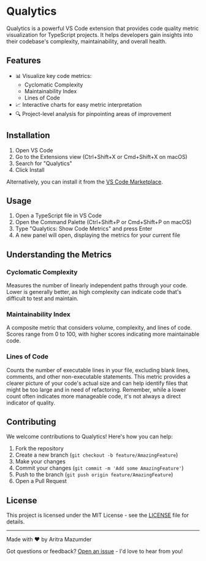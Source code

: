# Qualytics

Qualytics is a powerful VS Code extension that provides code quality metric visualization for TypeScript projects. It helps developers gain insights into their codebase's complexity, maintainability, and overall health.

## Features

- 📊 Visualize key code metrics:
  - Cyclomatic Complexity
  - Maintainability Index
  - Lines of Code
- 📈 Interactive charts for easy metric interpretation
- 🔍 Project-level analysis for pinpointing areas of improvement

## Installation

1. Open VS Code
2. Go to the Extensions view (Ctrl+Shift+X or Cmd+Shift+X on macOS)
3. Search for "Qualytics"
4. Click Install

Alternatively, you can install it from the [VS Code Marketplace](https://marketplace.visualstudio.com/items?itemName=aritra741.qualytics).

## Usage

1. Open a TypeScript file in VS Code
2. Open the Command Palette (Ctrl+Shift+P or Cmd+Shift+P on macOS)
3. Type "Qualytics: Show Code Metrics" and press Enter
4. A new panel will open, displaying the metrics for your current file

## Understanding the Metrics

### Cyclomatic Complexity

Measures the number of linearly independent paths through your code. Lower is generally better, as high complexity can indicate code that's difficult to test and maintain.

### Maintainability Index

A composite metric that considers volume, complexity, and lines of code. Scores range from 0 to 100, with higher scores indicating more maintainable code.

### Lines of Code

Counts the number of executable lines in your file, excluding blank lines, comments, and other non-executable statements. This metric provides a clearer picture of your code's actual size and can help identify files that might be too large and in need of refactoring. Remember, while a lower count often indicates more manageable code, it's not always a direct indicator of quality.

## Contributing

We welcome contributions to Qualytics! Here's how you can help:

1. Fork the repository
2. Create a new branch (`git checkout -b feature/AmazingFeature`)
3. Make your changes
4. Commit your changes (`git commit -m 'Add some AmazingFeature'`)
5. Push to the branch (`git push origin feature/AmazingFeature`)
6. Open a Pull Request

## License

This project is licensed under the MIT License - see the [LICENSE](https://github.com/aritra741/Qualytics/blob/main/LICENSE) file for details.

---

Made with ❤️ by Aritra Mazumder

Got questions or feedback? [Open an issue](https://github.com/aritra741/Qualytics/issues) - I'd love to hear from you!
